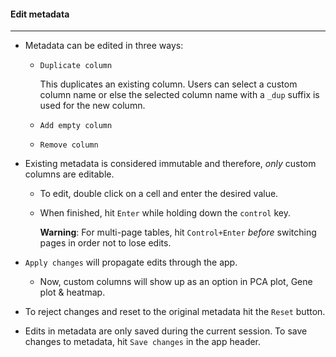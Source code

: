 #### Edit metadata
------------------

- Metadata can be edited in three ways:
  - `Duplicate column`

    This duplicates an existing column. Users can select a custom column name
    or else the selected column name with a `_dup` suffix is used for the new
    column.
  - `Add empty column`
  - `Remove column`

- Existing metadata is considered immutable and therefore, *only*
  custom columns are editable.
  - To edit, double click on a cell and enter the desired value.
  - When finished, hit `Enter` while holding down
    the `control` key.

    **Warning**: For multi-page tables, hit `Control+Enter` *before*
    switching pages in order not to lose edits.

- `Apply changes` will propagate edits through the app.
  - Now, custom columns will show up as an option in PCA plot, Gene plot & heatmap.
- To reject changes and reset to the original metadata hit the
  `Reset` button.

- Edits in metadata are only saved during the current
  session. To save changes to metadata, hit `Save changes` in the app header.
